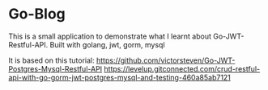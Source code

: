 # Go-Blog
This is a small application to demonstrate what I learnt about Go-JWT-Restful-API. Built with golang, jwt, gorm, mysql

It is based on this tutorial:
https://github.com/victorsteven/Go-JWT-Postgres-Mysql-Restful-API
https://levelup.gitconnected.com/crud-restful-api-with-go-gorm-jwt-postgres-mysql-and-testing-460a85ab7121